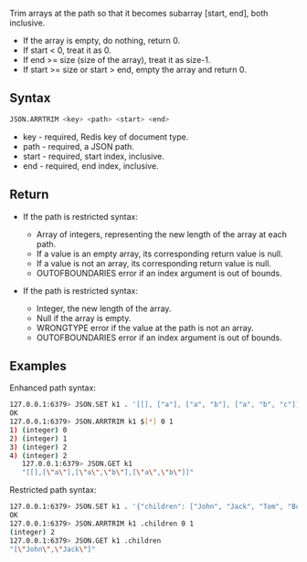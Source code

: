 Trim arrays at the path so that it becomes subarray [start, end], both inclusive.


* If the array is empty, do nothing, return 0.
* If start < 0, treat it as 0.
* If end >= size (size of the array), treat it as size-1.
* If start >= size or start > end, empty the array and return 0.

## Syntax

```bash
JSON.ARRTRIM <key> <path> <start> <end>
```

* key - required, Redis key of document type.
* path - required, a JSON path.
* start - required, start index, inclusive.
* end - required, end index, inclusive.

## Return

* If the path is restricted syntax:
    * Array of integers, representing the new length of the array at each path.
    * If a value is an empty array, its corresponding return value is null.
    * If a value is not an array, its corresponding return value is null.
    * OUTOFBOUNDARIES error if an index argument is out of bounds.

* If the path is restricted syntax:
    * Integer, the new length of the array.
    * Null if the array is empty.
    * WRONGTYPE error if the value at the path is not an array.
    * OUTOFBOUNDARIES error if an index argument is out of bounds.

## Examples

Enhanced path syntax:

```bash
127.0.0.1:6379> JSON.SET k1 . '[[], ["a"], ["a", "b"], ["a", "b", "c"]]'
OK
127.0.0.1:6379> JSON.ARRTRIM k1 $[*] 0 1
1) (integer) 0
2) (integer) 1
3) (integer) 2
4) (integer) 2
   127.0.0.1:6379> JSON.GET k1
   "[[],[\"a\"],[\"a\",\"b\"],[\"a\",\"b\"]]"
```

Restricted path syntax:

```bash
127.0.0.1:6379> JSON.SET k1 . '{"children": ["John", "Jack", "Tom", "Bob", "Mike"]}'
OK
127.0.0.1:6379> JSON.ARRTRIM k1 .children 0 1
(integer) 2
127.0.0.1:6379> JSON.GET k1 .children
"[\"John\",\"Jack\"]"
```
